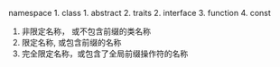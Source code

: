 namespace
	1. class
		1. abstract
		2. traits
	2. interface
	3. function
	4. const


1. 非限定名称，	 或不包含前缀的类名称
2. 限定名称,	 或包含前缀的名称
3. 完全限定名称，或包含了全局前缀操作符的名称
